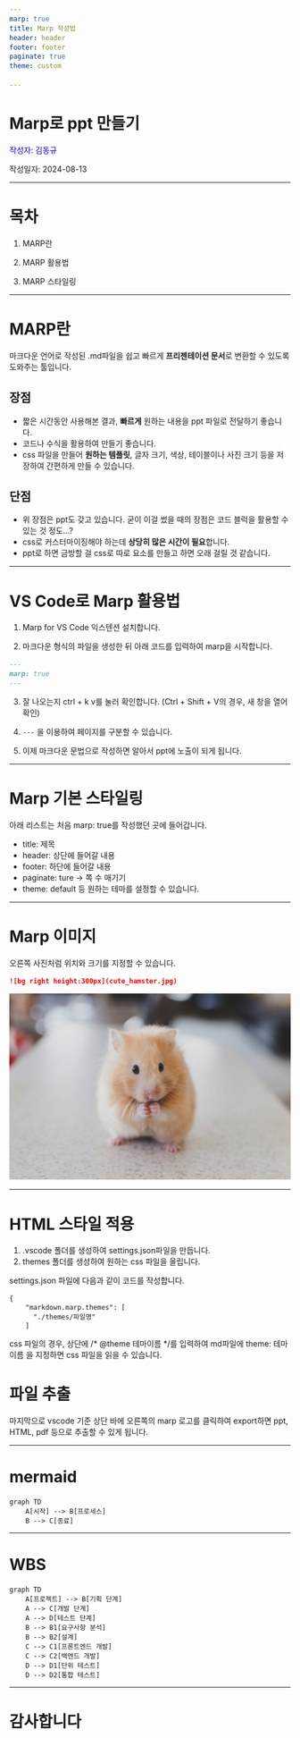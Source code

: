```yaml
---
marp: true
title: Marp 작성법
header: header
footer: footer
paginate: true
theme: custom

---
```

<!-- _paginate: false -->

# Marp로 ppt 만들기
<span style='color: blue'>작성자: 김동규</span>

작성일자: 2024-08-13

---
# 목차

1. MARP란

2. MARP 활용법

3. MARP 스타일링

---
# MARP란

마크다운 언어로 작성된 .md파일을 쉽고 빠르게 **프리젠테이션 문서**로 변환할 수 있도록 도와주는 툴입니다.

## 장점

- 짧은 시간동안 사용해본 결과, **빠르게** 원하는 내용을 ppt 파일로 전달하기 좋습니다.
- 코드나 수식을 활용하여 만들기 좋습니다.
- css 파일을 만들어 **원하는 템플릿**, 글자 크기, 색상, 테이블이나 사진 크기 등을 저장하여 간편하게 만들 수 있습니다.

## 단점

- 위 장점은 ppt도 갖고 있습니다. 굳이 이걸 썼을 때의 장점은 코드 블럭을 활용할 수 있는 것 정도...?
- css로 커스터마이징해야 하는데 **상당히 많은 시간이 필요**합니다.
- ppt로 하면 금방할 걸 css로 따로 요소를 만들고 하면 오래 걸릴 것 같습니다.

---
# VS Code로 Marp 활용법

1. Marp for VS Code 익스텐션 설치합니다.

2. 마크다운 형식의 파일을 생성한 뒤 아래 코드를 입력하여 marp을 시작합니다.
```md
---
marp: true
---
```
3. 잘 나오는지 ctrl + k v를 눌러 확인합니다.
(Ctrl + Shift + V의 경우, 새 창을 열어 확인)

4. `---` 을 이용하여 페이지를 구분할 수 있습니다.

5. 이제 마크다운 문법으로 작성하면 알아서 ppt에 노출이 되게 됩니다.

---
# Marp 기본 스타일링

아래 리스트는 처음 marp: true를 작성했던 곳에 들어갑니다.

- title: 제목
- header: 상단에 들어갈 내용
- footer: 하단에 들어갈 내용
- paginate: ture -> 쪽 수 매기기
- theme: default 등 원하는 테마를 설정할 수 있습니다.

---
# Marp 이미지

오른쪽 사진처럼 위치와 크기를 지정할 수 있습니다.

```md
![bg right height:300px](cute_hamster.jpg)
```

![bg right height:300px](cute_hamster.jpg)

---
# HTML 스타일 적용

1. .vscode 폴더를 생성하여 settings.json파일을 만듭니다.
2. themes 폴더를 생성하여 원하는 css 파일을 올립니다.

settings.json 파일에 다음과 같이 코드를 작성합니다. 
```
{
    "markdown.marp.themes": [
      "./themes/파일명"
    ]
```

css 파일의 경우, 상단에 /* @theme 테마이름 */를 입력하여
md파일에 theme: 테마이름 을 지정하면 css 파일을 읽을 수 있습니다.
<br>

# 파일 추출

마지막으로 vscode 기준 상단 바에 오른쪽의 marp 로고를 클릭하여 export하면 ppt, HTML, pdf 등으로 추출할 수 있게 됩니다.

---
# mermaid
```mermaid
graph TD
    A[시작] --> B[프로세스]
    B --> C[종료]
```

---
# WBS

```mermaid
graph TD
    A[프로젝트] --> B[기획 단계]
    A --> C[개발 단계]
    A --> D[테스트 단계]
    B --> B1[요구사항 분석]
    B --> B2[설계]
    C --> C1[프론트엔드 개발]
    C --> C2[백엔드 개발]
    D --> D1[단위 테스트]
    D --> D2[통합 테스트]
```

---
# 감사합니다